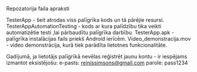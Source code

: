 Repozatorija faila apraksti

TesterApp - šeit atrodas viss palīgrīka kods un tā pārējie resursi.
TesterAppAutomationTesting - kods ar kura palīdzību tika veikti automatizētie testi ,lai pārbaudītu palīgrīka darbību.
TesterApp.apk - palīgrīka instalācijas fails priekš Android ierīcēm.
Video_demonstracija.mov - video demonstrācija, kurā tiek parādīta lietotnes funkcionalitāte.

Gadījumā, ja lietotājs palīgrīkā nevēlas reģistrēt jaunu kontu - ir iespējams izmantot eksistējošu:
e-pasts: reinissimsons@gmail.com
parole: pass1234
